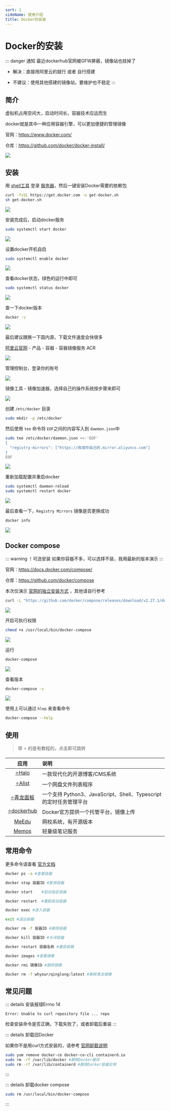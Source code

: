```yaml
---
sort: 1
sideName: 使用介绍
title: Docker的安装
---
```



# Docker的安装



::: danger 通知
最近dockerhub官网被GFW屏蔽，镜像站也挂掉了

* 解决：直接用阿里云的就行 或者 自行搭建

* 不建议：使用其他搭建的镜像站，要维护也不稳定
:::

## 简介

虚拟机占用空间大，启动时间长，容器技术应运而生

docker就是其中一种应用容器引擎，可以更加便捷的管理镜像

官网：https://www.docker.com/

仓库：https://github.com/docker/docker-install/

![](/websiteRelated/Docker/docker/docker-01.png)




## 安装

用 [shell工具](./shell/) 登录 [服务器](./Server/)，然后一键安装Docker需要的依赖包

```sh
curl -fsSL https://get.docker.com -o get-docker.sh
sh get-docker.sh
```

![](/websiteRelated/Docker/docker/docker-02.png)



安装完成后，启动docker服务

```sh
sudo systemctl start docker
```

![](/websiteRelated/Docker/docker/docker-03.png)


设置docker开机自启

```sh
sudo systemctl enable docker
```

![](/websiteRelated/Docker/docker/docker-04.png)




查看docker状态，绿色的运行中即可

```sh
sudo systemctl status docker
```

![](/websiteRelated/Docker/docker/docker-05.png)


查一下docker版本

```sh
docker -v
```

![](/websiteRelated/Docker/docker/docker-06.png)


最后建议跟换一下国内源，下载文件速度会快很多

[阿里云官网](https://www.aliyun.com/) - 产品 - 容器 - 容器镜像服务 ACR

![](/websiteRelated/Docker/docker/docker-07.png)

管理控制台，登录你的账号

![](/websiteRelated/Docker/docker/docker-08.png)

镜像工具 - 镜像加速器，选择自己的操作系统按步骤来即可

![](/websiteRelated/Docker/docker/docker-09.png)



创建 `/etc/docker` 目录

```sh
sudo mkdir -p /etc/docker
```

然后使用 `tee` 命令将 `EOF`之间的内容写入到 `daemon.json`中

```sh
sudo tee /etc/docker/daemon.json <<-'EOF'
{
  "registry-mirrors": ["https://改成你自己的.mirror.aliyuncs.com"]
}
EOF
```

![](/websiteRelated/Docker/docker/docker-10.png)

重新加载配置并重启docker

```sh
sudo systemctl daemon-reload
sudo systemctl restart docker
```

![](/websiteRelated/Docker/docker/docker-11.png)

最后查看一下，`Registry Mirrors` 镜像是否更换成功 

```sh
docker info
```


![](/websiteRelated/Docker/docker/docker-12.png)


## Docker compose

::: warning ！可选安装
如果你容器不多，可以选择不装，我用最新的版本演示
:::

官网：https://docs.docker.com/compose/

仓库：https://github.com/docker/compose


本次仅演示 [官网的独立安装方式](https://docs.docker.com/compose/install/standalone/) ，其他请自行参考




```sh
curl -L "https://github.com/docker/compose/releases/download/v2.27.1/docker-compose-$(uname -s)-$(uname -m)" -o /usr/local/bin/docker-compose
```

![](/websiteRelated/Docker/docker/docker-13.png)


开启可执行权限

```sh
chmod +x /usr/local/bin/docker-compose
```

![](/websiteRelated/Docker/docker/docker-14.png)


运行

```sh
docker-compose
```

![](/websiteRelated/Docker/docker/docker-15.png)



查看版本

```sh
docker-compose -v
```

![](/websiteRelated/Docker/docker/docker-16.png)



使用上可以通过 `hlep` 来查看命令

```sh
docker-compose --help
```




## 使用

> 带 ⭐ 的是有教程的，点击即可跳转

| 应用 | 说明 |
|:-:|:-|
| [⭐Halo](./Halo.md) | 一款现代化的开源博客/CMS系统 |
| [⭐Alist](./Alist.md) | 一个网盘文件列表程序 |
| [⭐青龙面板](./qinglong.md) | 一个支持 Python3、JavaScript、Shell、Typescript 的定时任务管理平台 |
| [⭐dockerhub](./dockerhub.md) | Docker官方提供一个托管平台，镜像上传 |
| [MeEdu](https://meedu.vip/h5.html) | 网校系统，有开源版本 |
| [Memos](https://usememos.com/) | 轻量级笔记服务 |




## 常用命令

更多命令请查看 [官方文档](https://docs.docker.com/reference/cli/docker/)


```sh
docker ps -a #查看容器

docker stop 容器ID #暂停容器

docker start	#启动指定容器

docker restart	#重新启动容器

docker exec	#进入容器

exit #退出容器

docker rm -f 容器ID #删除容器

docker kill 容器ID #关闭容器

docker restart 容器名称 #重启容器

docker images #查看镜像

docker rmi 镜像ID #删除镜像

docker rm -f whyour/qinglong:latest #删除青龙镜像
```







## 常见问题



::: details 安装报错Errno 14

`Error: Unable to curl repository file ... repo`

检查安装命令是否正确，下载失败了，或者卸载后重装
:::




::: details 卸载旧Docker

如果你不是用curl方式安装的，请参考 [官网卸载说明](https://docs.docker.com/engine/install/centos/#uninstall-docker-engine)

```sh
sudo yum remove docker-ce docker-ce-cli containerd.io
sudo rm -rf /var/lib/docker #删除Docker缓存
sudo rm -rf /var/lib/containerd #删除Docker容器实例
```
:::


::: details 卸载docker compose

```sh
sudo rm /usr/local/bin/docker-compose
```
:::